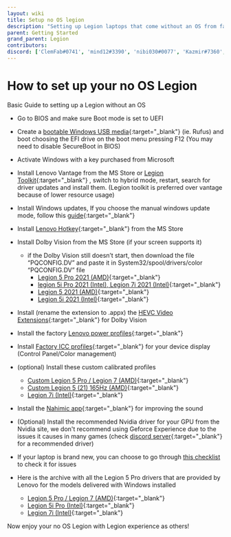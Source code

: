 ```yaml
---
layout: wiki
title: Setup no OS legion
description: "Setting up Legion laptops that come without an OS from factory"
parent: Getting Started
grand_parent: Legion
contributors: 
discord: ['ClemFab#0741', 'mind12#3390', 'nibi030#0077', 'Kazmir#7360', 'Kaobalt#0001', 'Speedbird001#4677'] 
---
```


# How to set up your no OS Legion

Basic Guide to setting up a Legion without an OS

- Go to BIOS and make sure Boot mode is set to UEFI
- Create a [bootable Windows USB media](https://www.youtube.com/watch?v=e4JMpOWPLKs){:target="_blank"} (ie. Rufus) and boot choosing the EFI drive on the boot menu pressing F12 (You may need to disable SecureBoot in BIOS)
- Activate Windows with a key purchased from Microsoft
- Install Lenovo Vantage from the MS Store or [Legion Toolkit](https://github.com/BartoszCichecki/LenovoLegionToolkit/releases/latest){:target="_blank"} , switch to hybrid mode, restart, search for driver updates and install them. (Legion toolkit is preferred over vantage because of lower resource usage)
- Install Windows updates, If you choose the manual windows update mode, follow this [guide](https://laptopwiki.eu/index.php/docs/disable-automatic-updates-windows/){:target="_blank"}
- Install [Lenovo Hotkey](https://www.microsoft.com/en-us/p/lenovo-hotkeys/9pcmmnb260tx){:target="_blank"} from the MS Store
- Install Dolby Vision from the MS Store (if your screen supports it)
  - if the Dolby Vision still doesn’t start, then download the file “PQCONFIG.DV” and paste it in System32/spool/drivers/color
    “PQCONFIG.DV” file
    - [Legion 5 Pro 2021 (AMD)](https://drive.google.com/file/d/1IW_YgBNasq5NOHy2frQgBcmcMERsfdI5/view?usp=sharing){:target="_blank"}
    - [legion 5i Pro 2021 (Intel), Legion 7i 2021 (Intel)](https://laptopwiki.eu/wp-content/uploads/2022/02/PQCONFIG.zip){:target="_blank"}
    - [Legion 5 2021 (AMD)](https://drive.google.com/file/d/1A8iFxXSb2jBE88FB_c1XR1gAKOWjFGM7/view?usp=sharing){:target="_blank"}
    - [Legion 5i 2021 (Intel)](https://drive.google.com/file/d/18uoXAsuglse9EHDip2aM40IiplGv8gVs/view?usp=sharing){:target="_blank"}
- Install (rename the extension to .appx) the [HEVC Video Extensions](https://codecpack.co/download/hevc-video-extensions.html%20or%20open%20ms-windows-store://pdp/?ProductId=9n4wgh0z6vhq){:target="_blank"} for Dolby Vision
- Install the factory [Lenovo power profiles](https://laptopwiki.eu/wp-content/uploads/2021/11/LegionPowerPlan.zip){:target="_blank"}
- Install [Factory ICC profiles](https://newsupport.lenovo.com.cn/driveList.html?fromsource=driveList&selname=Lenovo%20Legion%20R9000P%202021H){:target="_blank"} for your device display (Control Panel/Color management)
- (optional) Install these custom calibrated profiles
  - [Custom Legion 5 Pro / Legion 7 (AMD)](https://laptopwiki.eu/wp-content/uploads/2021/11/Legion_5_Pro.icm_.zip){:target="_blank"}
  - [Custom Legion 5 (21) 165Hz (AMD)](https://drive.google.com/file/d/1zDYmPAPtJv65NMO0AIRitGUFCZZG3GbO/view?usp=sharing){:target="_blank"}
  - [Legion 7i (Intel)](https://pixeldrain.com/u/BeLREnei){:target="_blank"}
- Install the [Nahimic app](https://www.microsoft.com/en-us/p/nahimic/9n36ppmp8s23?activetab=pivot:overviewtab){:target="_blank"} for improving the sound

- (Optional) Install the recommended Nvidia driver for your GPU from the Nvidia site, we don't recommend using Geforce Experience due to the issues it causes in many games (check [discord server](https://discord.com/channels/819491422327406592/938382715709968404/998990738308214894){:target="_blank"} for a recommended driver)
- If your laptop is brand new, you can choose to go through [this checklist](https://new.laptopwiki.eu/guides/general/getting-started/laptop-new/) to check it for issues 
- Here is the archive with all the Legion 5 Pro drivers that are provided by Lenovo for the models delivered with Windows installed
  - [Legion 5 Pro / Legion 7 (AMD)](https://drive.google.com/file/d/1LKJRfnoEZwiY7F6Pnwy-LJ1sUcDZHEzg/view?usp=sharing){:target="_blank"}
  - [Legion 5i Pro (Intel)](https://drive.google.com/file/d/1zDYmPAPtJv65NMO0AIRitGUFCZZG3GbO/view?usp=sharing){:target="_blank"}
  - [Legion 7i (Intel)](https://pixeldrain.com/u/BeLREnei){:target="_blank"}


Now enjoy your no OS Legion with Legion experience as others!
